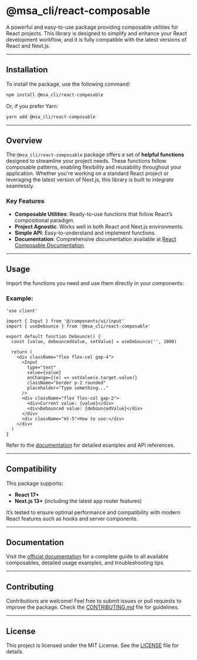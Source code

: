 # @msa_cli/react-composable

A powerful and easy-to-use package providing composable utilities for React projects. This library is designed to simplify and enhance your React development workflow, and it is fully compatible with the latest versions of React and Next.js.

---

## Installation

To install the package, use the following command:

```bash
npm install @msa_cli/react-composable
```

Or, if you prefer Yarn:

```bash
yarn add @msa_cli/react-composable
```

---

## Overview

The `@msa_cli/react-composable` package offers a set of **helpful functions** designed to streamline your project needs. These functions follow composable patterns, enabling flexibility and reusability throughout your application. Whether you're working on a standard React project or leveraging the latest version of Next.js, this library is built to integrate seamlessly.

### Key Features

- **Composable Utilities**: Ready-to-use functions that follow React’s compositional paradigm.
- **Project Agnostic**: Works well in both React and Next.js environments.
- **Simple API**: Easy-to-understand and implement functions.
- **Documentation**: Comprehensive documentation available at [React Composable Documentation](https://react-composable.vercel.app/).

---

## Usage

Import the functions you need and use them directly in your components:

### Example:

```tsx
'use client'

import { Input } from '@/components/ui/input'
import { useDebounce } from '@msa_cli/react-composable'

export default function Debounce() {
  const [value, debouncedValue, setValue] = useDebounce('', 1000)

  return (
    <div className="flex flex-col gap-4">
      <Input
        type="text"
        value={value}
        onChange={(e) => setValue(e.target.value)}
        className="border p-2 rounded"
        placeholder="Type something..."
      />
      <div className="flex flex-col gap-2">
        <div>Current value: {value}</div>
        <div>Debounced value: {debouncedValue}</div>
      </div>
      <div className="mt-5">How to use:</div>
    </div>
  )
}
```

Refer to the [documentation](https://react-composable.vercel.app/) for detailed examples and API references.

---

## Compatibility

This package supports:

- **React 17+**
- **Next.js 13+** (including the latest app router features)

It’s tested to ensure optimal performance and compatibility with modern React features such as hooks and server components.

---

## Documentation

Visit the [official documentation](https://react-composable.vercel.app/) for a complete guide to all available composables, detailed usage examples, and troubleshooting tips.

---

## Contributing

Contributions are welcome! Feel free to submit issues or pull requests to improve the package. Check the [CONTRIBUTING.md](CONTRIBUTING.md) file for guidelines.

---

## License

This project is licensed under the MIT License. See the [LICENSE](LICENSE) file for details.
